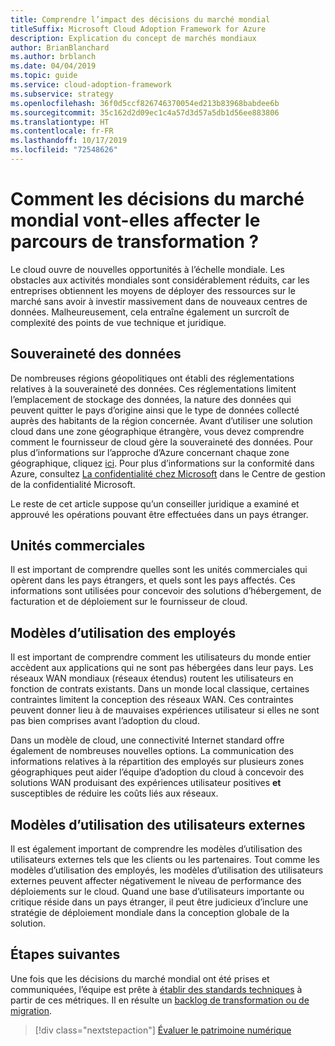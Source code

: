 ```yaml
---
title: Comprendre l’impact des décisions du marché mondial
titleSuffix: Microsoft Cloud Adoption Framework for Azure
description: Explication du concept de marchés mondiaux
author: BrianBlanchard
ms.author: brblanch
ms.date: 04/04/2019
ms.topic: guide
ms.service: cloud-adoption-framework
ms.subservice: strategy
ms.openlocfilehash: 36f0d5ccf826746370054ed213b83968babdee6b
ms.sourcegitcommit: 35c162d2d09ec1c4a57d3d57a5db1d56ee883806
ms.translationtype: HT
ms.contentlocale: fr-FR
ms.lasthandoff: 10/17/2019
ms.locfileid: "72548626"
---
```

<!-- markdownlint-disable MD026 -->

# <a name="how-will-global-market-decisions-affect-the-transformation-journey"></a>Comment les décisions du marché mondial vont-elles affecter le parcours de transformation ?

Le cloud ouvre de nouvelles opportunités à l’échelle mondiale. Les obstacles aux activités mondiales sont considérablement réduits, car les entreprises obtiennent les moyens de déployer des ressources sur le marché sans avoir à investir massivement dans de nouveaux centres de données. Malheureusement, cela entraîne également un surcroît de complexité des points de vue technique et juridique.

## <a name="data-sovereignty"></a>Souveraineté des données

De nombreuses régions géopolitiques ont établi des réglementations relatives à la souveraineté des données. Ces réglementations limitent l’emplacement de stockage des données, la nature des données qui peuvent quitter le pays d’origine ainsi que le type de données collecté auprès des habitants de la région concernée. Avant d’utiliser une solution cloud dans une zone géographique étrangère, vous devez comprendre comment le fournisseur de cloud gère la souveraineté des données. Pour plus d’informations sur l’approche d’Azure concernant chaque zone géographique, cliquez [ici](https://azure.microsoft.com/global-infrastructure/geographies). Pour plus d’informations sur la conformité dans Azure, consultez [La confidentialité chez Microsoft](https://www.microsoft.com/trustcenter/privacy) dans le Centre de gestion de la confidentialité Microsoft.

Le reste de cet article suppose qu’un conseiller juridique a examiné et approuvé les opérations pouvant être effectuées dans un pays étranger.

## <a name="business-units"></a>Unités commerciales

Il est important de comprendre quelles sont les unités commerciales qui opèrent dans les pays étrangers, et quels sont les pays affectés. Ces informations sont utilisées pour concevoir des solutions d’hébergement, de facturation et de déploiement sur le fournisseur de cloud.

## <a name="employee-usage-patterns"></a>Modèles d’utilisation des employés

Il est important de comprendre comment les utilisateurs du monde entier accèdent aux applications qui ne sont pas hébergées dans leur pays. Les réseaux WAN mondiaux (réseaux étendus) routent les utilisateurs en fonction de contrats existants. Dans un monde local classique, certaines contraintes limitent la conception des réseaux WAN. Ces contraintes peuvent donner lieu à de mauvaises expériences utilisateur si elles ne sont pas bien comprises avant l’adoption du cloud.

Dans un modèle de cloud, une connectivité Internet standard offre également de nombreuses nouvelles options. La communication des informations relatives à la répartition des employés sur plusieurs zones géographiques peut aider l’équipe d’adoption du cloud à concevoir des solutions WAN produisant des expériences utilisateur positives **et** susceptibles de réduire les coûts liés aux réseaux.

## <a name="external-user-usage-patterns"></a>Modèles d’utilisation des utilisateurs externes

Il est également important de comprendre les modèles d’utilisation des utilisateurs externes tels que les clients ou les partenaires. Tout comme les modèles d’utilisation des employés, les modèles d’utilisation des utilisateurs externes peuvent affecter négativement le niveau de performance des déploiements sur le cloud. Quand une base d’utilisateurs importante ou critique réside dans un pays étranger, il peut être judicieux d’inclure une stratégie de déploiement mondiale dans la conception globale de la solution.

## <a name="next-steps"></a>Étapes suivantes

Une fois que les décisions du marché mondial ont été prises et communiquées, l’équipe est prête à [établir des standards techniques](../digital-estate/index.md) à partir de ces métriques.
Il en résulte un [backlog de transformation ou de migration](..//migrate/migration-considerations/prerequisites/technical-complexity.md).

> [!div class="nextstepaction"]
> [Évaluer le patrimoine numérique](../digital-estate/index.md)
